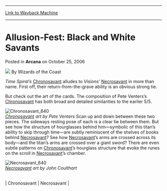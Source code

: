 
---
[Link to Wayback Machine](https://web.archive.org/web/20210429223119/https://magic.wizards.com/en/articles/archive/allusion-fest-black-and-white-savants-2006-10-25)

[_metadata_:author]:- "Wizards of the Coast"
[_metadata_:description]:- "Time Spiral’s Chronosavant alludes to Visions’ Necrosavant in more than name. First off, their return-from-the-grave ability is an obvious strong tie. But check out the art of the cards. The composition of Pete Venters’s Chronosavant has both broad and detailed similarities to the earlier 5/5. Chronosavant art by Pete Venters Scan up and down between these two pieces. The"
[_metadata_:generator]:- "Drupal 7 (http://drupal.org)"
[_metadata_:node]:- "703756"
[_metadata_:publish_date]:- "2006-10-25"
[_metadata_:source]:- "div-main-content"
[_metadata_:title]:- "Allusion-Fest: Black and White Savants"
[_metadata_:wayback_capture_timestamp]:- "2021-04-29 22:31:19"
[_metadata_:wayback_raw_url]:- "https://web.archive.org/web/20210429223119id_/https://magic.wizards.com/en/articles/archive/allusion-fest-black-and-white-savants-2006-10-25"
[_metadata_:wayback_url]:- "https://magic.wizards.com/en/articles/archive/allusion-fest-black-and-white-savants-2006-10-25"
---


Allusion-Fest: Black and White Savants
======================================



 Posted in **Arcana**
 on October 25, 2006 






![](https://media.magic.wizards.com/styles/auth_small/public/images/person/wizards_author.jpg)
By Wizards of the Coast












*Time Spiral’s* [Chronosavant](http://gatherer.wizards.com/Pages/Card/Details.aspx?name=Chronosavant) alludes to *Visions’* [Necrosavant](http://gatherer.wizards.com/Pages/Card/Details.aspx?name=Necrosavant) in more than name. First off, their return-from-the-grave ability is an obvious strong tie.


But check out the art of the cards. The composition of Pete Venters’s [Chronosavant](http://gatherer.wizards.com/Pages/Card/Details.aspx?name=Chronosavant) has both broad and detailed similarities to the earlier 5/5.


![Chronosavant_640](https://web.archive.org/web/20160209155908im_/http://www.wizards.com/magic/images/cardart/TSP/Chronosavant_640.jpg)  
*[Chronosavant](http://gatherer.wizards.com/Pages/Card/Details.aspx?name=Chronosavant) art by Pete Venters* 
Scan up and down between these two pieces. The sideways resting pose of each is a clear tie between them. But see how the structure of hourglasses behind him—symbolic of this titan’s ability to skip through time—are subtly reminiscent of the shelves of books behind [Necrosavant](http://gatherer.wizards.com/Pages/Card/Details.aspx?name=Necrosavant)? See how [Necrosavant](http://gatherer.wizards.com/Pages/Card/Details.aspx?name=Necrosavant)’s arms are crossed across its body—and the titan’s arms are crossed over a giant sword? There are even subtle patterns on [Chronosavant](http://gatherer.wizards.com/Pages/Card/Details.aspx?name=Chronosavant)’s hourglass structure that evoke the runes on the scroll in [Necrosavant](http://gatherer.wizards.com/Pages/Card/Details.aspx?name=Necrosavant)’s chamber.


![Necrosavant_640](http://www.wizards.com/magic/images/cardart/VI/Necrosavant_640.jpg%0A%09%09%09)  
*[Necrosavant](http://gatherer.wizards.com/Pages/Card/Details.aspx?name=Necrosavant) art by John Coulthart* 
 




|  |  |
| --- | --- |
| 
Chronosavant
 | 
Necrosavant
 |








